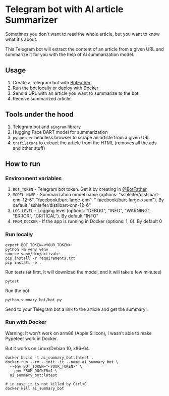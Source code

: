# Telegram bot with AI article Summarizer

Sometimes you don't want to read the whole article, but you want to know what it's about.

This Telegram bot will extract the content of an article from a given URL and summarize it for you with the help of AI
summarization model.

## Usage

1. Create a Telegram bot with [BotFather](https://t.me/botfather)
2. Run the bot locally or deploy with Docker
3. Send a URL with an article you want to summarize to the bot
4. Receive summarized article!

## Tools under the hood

1. Telegram bot and `aiogram` library
2. Hugging Face BART model for summarization
3. `pyppeteer` headless browser to scrape an article from a given URL
4. `trafilatura` to extract the article from the HTML (removes all the ads and other stuff)

## How to run

### Environment variables

1. `BOT_TOKEN` - Telegram bot token. Get it by creating in [@BotFather](https://t.me/BotFather)
2. `MODEL_NAME` - Summarization model name (options: "sshleifer/distilbart-cnn-12-6", "facebook/bart-large-cnn", "
   facebook/bart-large-xsum"). By default "sshleifer/distilbart-cnn-12-6"
3. `LOG_LEVEL` - Logging level (options: "DEBUG", "INFO", "WARNING", "ERROR", "CRITICAL"). By default "INFO"
4. `FROM_DOCKER` - If the app is running in Docker (options: 1, 0). By default 0

### Run locally

```shell
export BOT_TOKEN=<YOUR_TOKEN>
python -m venv venv
source venv/bin/activate
pip install -r requirements.txt
pip install -e .
```

Run tests (at first, it will download the model, and it will take a few minutes)

```shell
pytest
```

Run the bot

```shell
python summary_bot/bot.py
```

Send to your Telegram bot a link to the article and get the summary!

### Run with Docker

Warning: It won't work on arm86 (Apple Silicon), I wasn't able to make Pypeteer work in Docker.

But it works on Linux/Debian 10, x86-64.

```shell
docker build -t ai_summary_bot:latest .
docker run --rm --init -it --name ai_summary_bot \
  --env BOT_TOKEN="<YOUR_TOKEN>" \
  --env FROM_DOCKER=1 \
  ai_summary_bot:latest

# in case it is not killed by Ctrl+C
docker kill ai_summary_bot
```

